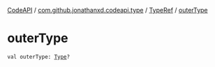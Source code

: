 [CodeAPI](../../index.md) / [com.github.jonathanxd.codeapi.type](../index.md) / [TypeRef](index.md) / [outerType](.)

# outerType

`val outerType: `[`Type`](http://docs.oracle.com/javase/6/docs/api/java/lang/reflect/Type.html)`?`